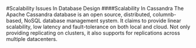 #Scalability Issues In Database Design
####Scalability In Cassandra
The Apache Cassandra database is an open source, distributed, columnb-based, NoSQL database management system. It claims to provide linear scalability, low latency and fault-tolerance on both local and cloud. Not only providing replicating on clusters, it also supports for replications across multiple datacenters. 

